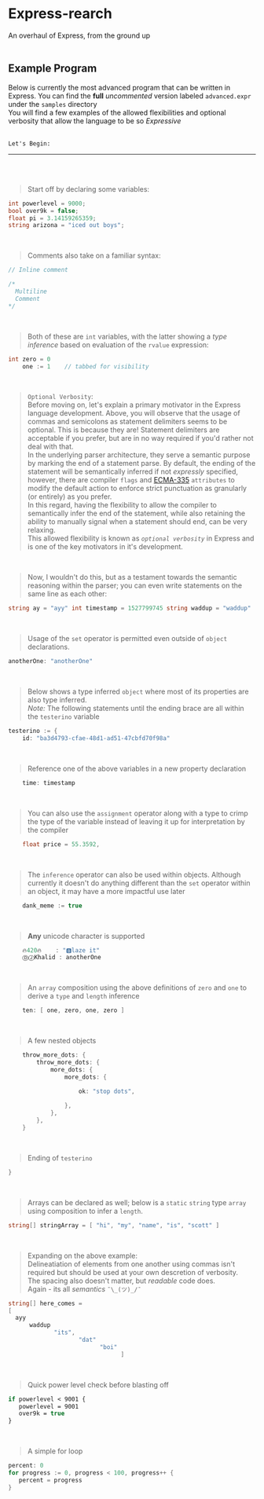 <!--
Try using this later if you wanna do something
<span style="color:#6ba1f9">
hey *its* me
</span> 
-->

# Express-rearch
An overhaul of Express, from the ground up
<br>
<br>

## Example Program

Below is currently the most advanced program that can be written in Express. You can find the **full** *uncommented* version labeled `advanced.expr` under the `samples` directory
<br>
You will find a few examples of the allowed flexibilities and optional verbosity that allow the language to be so _Expressive_
<br>
<br>
```
Let's Begin:
```
____

<br>
<br>

> Start off by declaring some variables:

```csharp
int powerlevel = 9000;
bool over9k = false;
float pi = 3.14159265359;
string arizona = "iced out boys";
```
<br>

> Comments also take on a familiar syntax:
```csharp
// Inline comment

/*
  Multiline
  Comment
*/
```
<br>

> Both of these are `int` variables, with the latter showing a *type inference* based on evaluation of the `rvalue` expression:

```csharp
int zero = 0
    one := 1    // tabbed for visibility
```
<br>

> `Optional Verbosity`: <br>
Before moving on, let's explain a primary motivator in the Express language development. Above, you will observe that the usage of commas and semicolons as statement delimiters seems to be optional. This is because they are! Statement delimiters are acceptable if you prefer, but are in no way required if you'd rather not deal with that. <br>
In the underlying parser architecture, they serve a semantic purpose by marking the end of a statement parse. By default, the ending of the statement will be semantically inferred if not *expressly* specified, however, there are compiler `flags` and [ECMA-335](https://www.ecma-international.org/publications/standards/Ecma-335.htm) `attributes` to modify the default action to enforce strict punctuation as granularly (or entirely) as you prefer.<br>
In this regard, having the flexibility to allow the compiler to semantically infer the end of the statement, while also retaining the ability to manually signal when a statement should end, can be very relaxing.<br>
This allowed flexibility is known as *`optional verbosity`* in Express and is one of the key motivators in it's development.

<br>

> Now, I wouldn't do this, but as a testament towards the semantic reasoning within the parser; you can even write statements on the same line as each other:
```csharp
string ay = "ayy" int timestamp = 1527799745 string waddup = "waddup"
```
<br>

> Usage of the `set` operator is permitted even outside of `object` declarations. 
<!--The difference from a standard declaration or assignment is that the `set` operator will enforce a *`non-destructive`* local declaration of a variable; meaning it will not crawl the scope tree to perform reassignment and will enforce that it is the  
crawl _down_ the scope tree instead of _up_? -->

```csharp
anotherOne: "anotherOne"
```
<br>

> Below shows a type inferred `object` where most of its properties are also type inferred.<br>
*Note:* The following statements until the ending brace are all within the `testerino` variable

```csharp
testerino := {
    id: "ba3d4793-cfae-48d1-ad51-47cbfd70f98a"
```
<br>

> Reference one of the above variables in a new property declaration

```csharp
    time: timestamp
```
<br>

> You can also use the `assignment` operator along with a type to crimp the type of the variable instead of leaving it up for interpretation by the compiler

```csharp
    float price = 55.3592,
```
<br>

> The `inference` operator can also be used within objects. Although currently it doesn't do anything different than the `set` operator within an object, it may have a more impactful use later

```csharp
    dank_meme := true
```
<br>

> **Any** unicode character is supported

```csharp
    🔥420🔥    : "🅱️laze it" 
    ⒹⒿKhalid : anotherOne
```
<br>

> An `array` composition using the above definitions of `zero` and `one` to derive a `type` and `length` inference

```csharp
    ten: [ one, zero, one, zero ]
```
<br>

> A few nested objects

```csharp
    throw_more_dots: {
        throw_more_dots: {
            more_dots: {
                more_dots: {

                    ok: "stop dots",
                  
                },
            },
        },
    }
```
<br>

> Ending of `testerino`

```csharp
}
```

<br>

> Arrays can be declared as well; below is a `static` `string` type `array` using composition to infer a `length`.

```csharp
string[] stringArray = [ "hi", "my", "name", "is", "scott" ]
```
<br>

> Expanding on the above example:<br>
Delineatiation of elements from one another using commas isn't required but should be used at your own descretion of verbosity.<br>
The spacing also doesn't matter, but *readable* code does. <br>
Again - its all *semantics* `¯\_(ツ)_/¯`

```csharp
string[] here_comes = 
[
  ayy 
      waddup 
             "its", 
                    "dat" 
                          "boi" 
                                ]
```
<br>

> Quick power level check before blasting off

```vb
if powerlevel < 9001 { 
   powerlevel = 9001 
   over9k = true 
}
```
<br>

> A simple for loop

```csharp
percent: 0
for progress := 0, progress < 100, progress++ { 
   percent = progress
}
```
